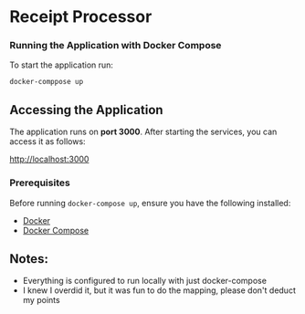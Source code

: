 # Receipt Processor

### Running the Application with Docker Compose

To start the application run:
```
docker-comppose up
```

## Accessing the Application

The application runs on **port 3000**. 
After starting the services, you can access it as follows:

  [http://localhost:3000](http://localhost:3000)

### Prerequisites

Before running `docker-compose up`, ensure you have the following installed:

- [Docker](https://docs.docker.com/get-docker/)
- [Docker Compose](https://docs.docker.com/compose/install/)

## Notes:

* Everything is configured to run locally with just docker-compose
* I knew I overdid it, but it was fun to do the mapping, please don't deduct my points
